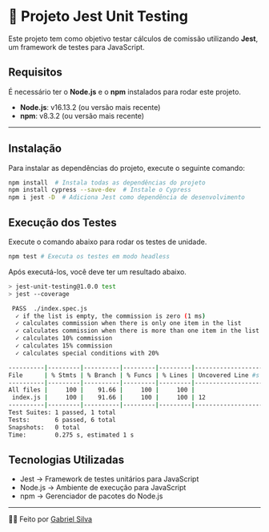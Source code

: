 # 🚀 Projeto Jest Unit Testing

Este projeto tem como objetivo testar cálculos de comissão utilizando **Jest**, um framework de testes para JavaScript.

## Requisitos

É necessário ter o **Node.js** e o **npm** instalados para rodar este projeto.

- **Node.js**: v16.13.2 (ou versão mais recente)
- **npm**: v8.3.2 (ou versão mais recente)

---

## Instalação

Para instalar as dependências do projeto, execute o seguinte comando:

```sh
npm install  # Instala todas as dependências do projeto
npm install cypress --save-dev  # Instale o Cypress
npm i jest -D  # Adiciona Jest como dependência de desenvolvimento
```

## Execução dos Testes
Execute o comando abaixo para rodar os testes de unidade.

```sh
npm test # Executa os testes em modo headless
```

Após executá-los, você deve ter um resultado abaixo.

```sh
> jest-unit-testing@1.0.0 test
> jest --coverage

 PASS  ./index.spec.js
  ✓ if the list is empty, the commission is zero (1 ms)
  ✓ calculates commission when there is only one item in the list
  ✓ calculates commission when there is more than one item in the list
  ✓ calculates 10% commission
  ✓ calculates 15% commission
  ✓ calculates special conditions with 20%

----------|---------|----------|---------|---------|-------------------
File      | % Stmts | % Branch | % Funcs | % Lines | Uncovered Line #s 
----------|---------|----------|---------|---------|-------------------
All files |     100 |    91.66 |     100 |     100 |                   
 index.js |     100 |    91.66 |     100 |     100 | 12                
----------|---------|----------|---------|---------|-------------------
Test Suites: 1 passed, 1 total
Tests:       6 passed, 6 total
Snapshots:   0 total
Time:        0.275 s, estimated 1 s
```

## Tecnologias Utilizadas
- Jest → Framework de testes unitários para JavaScript
- Node.js → Ambiente de execução para JavaScript
- npm → Gerenciador de pacotes do Node.js

---

🤝🏻 Feito por [Gabriel Silva](https://www.linkedin.com/in/gabrielsilva9810/)